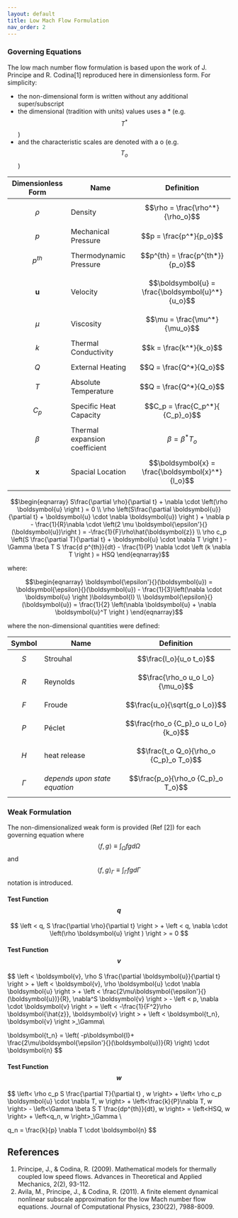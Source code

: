 ```yaml
---
layout: default
title: Low Mach Flow Formulation
nav_order: 2
---
```


### Governing Equations
The low mach number flow formulation is based upon the work of J. Principe and R. Codina[1] reproduced here in dimensionless form. For simplicity:

- the non-dimensional form is written without any additional super/subscript
- the dimensional (tradition with units) values uses a * (e.g. $$T^*$$)
- and the characteristic scales are denoted with a o (e.g. $$T_o$$)

| Dimensionless Form    | Name | Definition | 
| ----------- | ----------- | -----------|
| $$\rho$$    | Density     | $$\rho = \frac{\rho^*}{\rho_o}$$ |
| $$p$$   | Mechanical Pressure | $$p = \frac{p^*}{p_o}$$ |
| $$p^{th}$$   | Thermodynamic Pressure | $$p^{th} = \frac{p^{th*}}{p_o}$$ |
| $$\boldsymbol{u}$$ | Velocity | $$\boldsymbol{u} = \frac{\boldsymbol{u}^*}{u_o}$$ |
| $$\mu$$ | Viscosity | $$\mu = \frac{\mu^*}{\mu_o}$$ |
| $$k$$ | Thermal Conductivity | $$k = \frac{k^*}{k_o}$$ |
| $$Q$$ | External Heating | $$Q = \frac{Q^*}{Q_o}$$ |
| $$T$$ | Absolute Temperature | $$Q = \frac{Q^*}{Q_o}$$ |
| $$C_p$$ | Specific Heat Capacity | $$C_p = \frac{C_p^*}{ {C_p}_o}$$ |
| $$\beta$$ | Thermal expansion coefficient | $$\beta = \beta^* T_o$$ |
| $$\boldsymbol{x}$$ | Spacial Location | $$\boldsymbol{x} = \frac{\boldsymbol{x}^*}{l_o}$$ |


$$\begin{eqnarray}
S\frac{\partial \rho}{\partial t} + \nabla \cdot \left(\rho \boldsymbol{u} \right ) = 0 \\
\rho \left(S\frac{\partial \boldsymbol{u}}{\partial t} + \boldsymbol{u} \cdot \nabla \boldsymbol{u}) \right ) + \nabla p - \frac{1}{R}\nabla \cdot \left(2 \mu \boldsymbol{\epsilon'}{}(\boldsymbol{u})\right ) = -\frac{1}{F}\rho\hat{\boldsymbol{z}} \\
\rho c_p \left(S \frac{\partial T}{\partial t} + \boldsymbol{u} \cdot \nabla T \right ) - \Gamma \beta T S \frac{d p^{th}}{dt} - \frac{1}{P} \nabla \cdot \left (k \nabla T \right ) = HSQ
\end{eqnarray}$$

where:

$$\begin{eqnarray}
\boldsymbol{\epsilon'}{}(\boldsymbol{u}) = \boldsymbol{\epsilon}{}(\boldsymbol{u}) - \frac{1}{3}\left(\nabla \cdot \boldsymbol{u} \right )\boldsymbol{I} \\
\boldsymbol{\epsilon}{}(\boldsymbol{u}) = \frac{1}{2} \left(\nabla \boldsymbol{u} + \nabla \boldsymbol{u}^T \right )
\end{eqnarray}$$


where the non-dimensional quantities were defined:

| Symbol      | Name | Definition |
| ----------- | ----------- |----------- |
| $$S$$       | Strouhal     | $$\frac{l_o}{u_o t_o}$$ |
| $$R$$       | Reynolds     | $$\frac{\rho_o u_o l_o}{\mu_o}$$ |
| $$F$$       | Froude       | $$\frac{u_o}{\sqrt{g_o l_o}}$$|
| $$P$$       | Péclet       | $$\frac{rho_o {C_p}_o u_o l_o}{k_o}$$|
| $$H$$       | heat release     | $$\frac{t_o Q_o}{\rho_o {C_p}_o T_o}$$ |
| $$\Gamma$$  | *depends upon state equation* | $$\frac{p_o}{\rho_o {C_p}_o T_o}$$  |



### Weak Formulation
The non-dimensionalized weak form is provided (Ref [2]) for each governing equation where $$\left < f , g \right >  \equiv \int_{\Omega}^{} f g d\Omega$$ and $$\left < f , g \right >_\Gamma  \equiv \int_{\Gamma}^{} f g d\Gamma $$ notation is introduced.
#### Test Function $$q$$

$$
\left < q, S \frac{\partial \rho}{\partial t} \right > + \left < q, \nabla \cdot \left(\rho \boldsymbol{u} \right ) \right > = 0 $$

#### Test Function $$v$$

$$
\left < \boldsymbol{v}, \rho S \frac{\partial \boldsymbol{u}}{\partial t} \right > + \left < \boldsymbol{v}, \rho \boldsymbol{u} \cdot \nabla \boldsymbol{u} \right > + \left < \frac{2\mu\boldsymbol{\epsilon'}{}(\boldsymbol{u})}{R}, \nabla^S \boldsymbol{v}  \right > - \left < p, \nabla \cdot \boldsymbol{v} \right > = \left < -\frac{1}{F^2}\rho \boldsymbol{\hat{z}}, \boldsymbol{v} \right > + \left < \boldsymbol{t_n}, \boldsymbol{v} \right >_\Gamma\\

\boldsymbol{t_n} = \left( -p\boldsymbol{I}+ \frac{2\mu\boldsymbol{\epsilon'}{}(\boldsymbol{u})}{R} \right) \cdot \boldsymbol{n}
$$

#### Test Function $$w$$

$$
\left< \rho c_p S \frac{\partial T}{\partial t} , w \right> + \left< \rho c_p \boldsymbol{u} \cdot \nabla T, w \right> + \left<\frac{k}{P}\nabla T, w \right> - \left<\Gamma \beta S T \frac{dp^{th}}{dt}, w \right> = \left<HSQ, w \right> + \left<q_n, w \right>_\Gamma \\

q_n = \frac{k}{p} \nabla T \cdot \boldsymbol{n}
$$

## References
1. Principe, J., & Codina, R. (2009). Mathematical models for thermally coupled low speed flows. Advances in Theoretical and Applied Mechanics, 2(2), 93-112.
2. Avila, M., Principe, J., & Codina, R. (2011). A finite element dynamical nonlinear subscale approximation for the low Mach number flow equations. Journal of Computational Physics, 230(22), 7988-8009.
